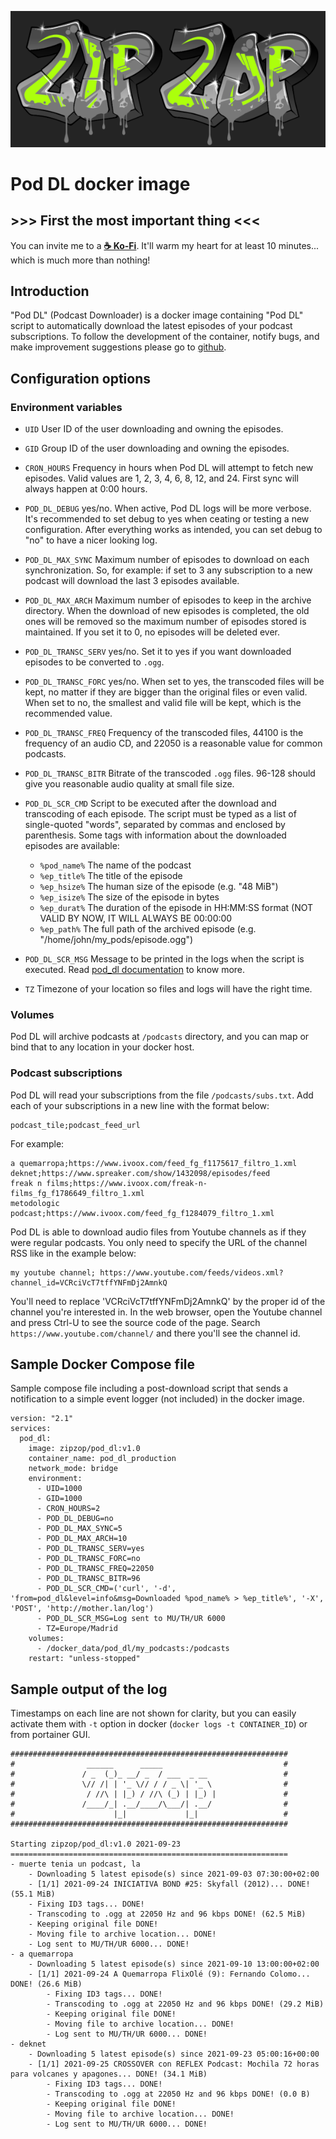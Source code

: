 ![](https://raw.githubusercontent.com/HeuristicPerson/pod_dl/v1.x.dev/images/logo-grey_and_green.png)

# Pod DL docker image #

## >>> First the most important thing <<< ##

You can invite me to a **[☕ Ko-Fi](https://ko-fi.com/zipzop)**. It'll warm my heart for at least 10 minutes... which is much more than nothing!


## Introduction ##

"Pod DL" (Podcast Downloader) is a docker image containing "Pod DL" script to automatically download the latest episodes
of your podcast subscriptions. To follow the development of the container, notify bugs, and make improvement suggestions
please go to [github](https://github.com/HeuristicPerson/pod_dl/).


## Configuration options ## 

### Environment variables ###

* `UID` User ID of the user downloading and owning the episodes.
* `GID` Group ID of the user downloading and owning the episodes.
* `CRON_HOURS` Frequency in hours when Pod DL will attempt to fetch new episodes. Valid values are 1, 2, 3, 4, 6, 8, 12, and 24. First sync will always happen at 0:00 hours.
* `POD_DL_DEBUG` yes/no. When active, Pod DL logs will be more verbose. It's recommended to set debug to yes when ceating or testing a new configuration. After everything works as intended, you can set debug to
  "no" to have a nicer looking log.
* `POD_DL_MAX_SYNC` Maximum number of episodes to download on each synchronization. So, for example: if set to 3 any
  subscription to a new podcast will download the last 3 episodes available.
* `POD_DL_MAX_ARCH` Maximum number of episodes to keep in the archive directory. When the download of new episodes is
  completed, the old ones will be removed so the maximum number of episodes stored is maintained. If you set it to 0,
  no episodes will be deleted ever.
* `POD_DL_TRANSC_SERV` yes/no. Set it to yes if you want downloaded episodes to be converted to `.ogg`.
* `POD_DL_TRANSC_FORC` yes/no. When set to yes, the transcoded files will be kept, no matter if they are bigger than
  the original files or even valid. When set to no, the smallest and valid file will be kept, which is the recommended
  value.
* `POD_DL_TRANSC_FREQ` Frequency of the transcoded files, 44100 is the frequency of an audio CD, and 22050 is a
  reasonable value for common podcasts.
* `POD_DL_TRANSC_BITR` Bitrate of the transcoded `.ogg` files. 96-128 should give you reasonable audio quality at
  small file size.
* `POD_DL_SCR_CMD` Script to be executed after the download and transcoding of each episode. The script must be typed
  as a list of single-quoted "words", separated by commas and enclosed by parenthesis. Some tags with information
  about the downloaded episodes are available:

  * `%pod_name%` The name of the podcast
  * `%ep_title%` The title of the episode
  * `%ep_hsize%` The human size of the episode (e.g. "48 MiB")
  * `%ep_isize%` The size of the episode in bytes
  * `%ep_durat%` The duration of the episode in HH:MM:SS format (NOT VALID BY NOW, IT WILL ALWAYS BE 00:00:00
  * `%ep_path%` The full path of the archived episode (e.g. "/home/john/my_pods/episode.ogg")

* `POD_DL_SCR_MSG` Message to be printed in the logs when the script is executed. Read
  [pod_dl documentation](pod_dl/README.md) to know more.
* `TZ` Timezone of your location so files and logs will have the right time.


### Volumes ###

Pod DL will archive podcasts at `/podcasts` directory, and you can map or bind that to any location in your docker host.


### Podcast subscriptions ###

Pod DL will read your subscriptions from the file `/podcasts/subs.txt`. Add each of your subscriptions in a new line
with the format below:

    podcast_tile;podcast_feed_url

For example:

    a quemarropa;https://www.ivoox.com/feed_fg_f1175617_filtro_1.xml
    deknet;https://www.spreaker.com/show/1432098/episodes/feed
    freak n films;https://www.ivoox.com/freak-n-films_fg_f1786649_filtro_1.xml
    metodologic podcast;https://www.ivoox.com/feed_fg_f1284079_filtro_1.xml

Pod DL is able to download audio files from Youtube channels as if they were
regular podcasts. You only need to specify the URL of the channel RSS like in
the example below:

    my youtube channel; https://www.youtube.com/feeds/videos.xml?channel_id=VCRciVcT7tffYNFmDj2AmnkQ

You'll need to replace 'VCRciVcT7tffYNFmDj2AmnkQ' by the proper id of the
channel you're interested in. In the web browser, open the Youtube channel and
press Ctrl-U to see the source code of the page. Search
`https://www.youtube.com/channel/` and there you'll see the channel id.


## Sample Docker Compose file ##

Sample compose file including a post-download script that sends a notification to a simple event logger (not included)
in the docker image.

    version: "2.1"
    services:
      pod_dl:
        image: zipzop/pod_dl:v1.0
        container_name: pod_dl_production
        network_mode: bridge
        environment:
          - UID=1000
          - GID=1000
          - CRON_HOURS=2
          - POD_DL_DEBUG=no
          - POD_DL_MAX_SYNC=5
          - POD_DL_MAX_ARCH=10
          - POD_DL_TRANSC_SERV=yes
          - POD_DL_TRANSC_FORC=no
          - POD_DL_TRANSC_FREQ=22050
          - POD_DL_TRANSC_BITR=96
          - POD_DL_SCR_CMD=('curl', '-d', 'from=pod_dl&level=info&msg=Downloaded %pod_name% > %ep_title%', '-X', 'POST', 'http://mother.lan/log')
          - POD_DL_SCR_MSG=Log sent to MU/TH/UR 6000
          - TZ=Europe/Madrid
        volumes:
          - /docker_data/pod_dl/my_podcasts:/podcasts
        restart: "unless-stopped"

## Sample output of the log ##

Timestamps on each line are not shown for clarity, but you can easily activate them with `-t` option
in docker (`docker logs -t CONTAINER_ID`) or from portainer GUI.

    ##############################################################
    #                ______      _____                           #
    #               / _  (_)_ __/ _  / ___  _ __                 #
    #               \// /| | '_ \// / / _ \| '_ \                #
    #                / //\ | |_) / //\ (_) | |_) |               #
    #               /____/_| .__/____/\___/| .__/                #
    #                      |_|             |_|                   #
    ##############################################################
    
    Starting zipzop/pod_dl:v1.0 2021-09-23
    ==============================================================
    - muerte tenia un podcast, la
        - Downloading 5 latest episode(s) since 2021-09-03 07:30:00+02:00
        - [1/1] 2021-09-24 INICIATIVA BOND #25: Skyfall (2012)... DONE! (55.1 MiB)
        - Fixing ID3 tags... DONE!
        - Transcoding to .ogg at 22050 Hz and 96 kbps DONE! (62.5 MiB)
        - Keeping original file DONE!
        - Moving file to archive location... DONE!
        - Log sent to MU/TH/UR 6000... DONE!
    - a quemarropa
        - Downloading 5 latest episode(s) since 2021-09-10 13:00:00+02:00
        - [1/1] 2021-09-24 A Quemarropa FlixOlé (9): Fernando Colomo... DONE! (26.6 MiB)
            - Fixing ID3 tags... DONE!
            - Transcoding to .ogg at 22050 Hz and 96 kbps DONE! (29.2 MiB)
            - Keeping original file DONE!
            - Moving file to archive location... DONE!
            - Log sent to MU/TH/UR 6000... DONE!
    - deknet
        - Downloading 5 latest episode(s) since 2021-09-23 05:00:16+00:00
        - [1/1] 2021-09-25 CROSSOVER con REFLEX Podcast: Mochila 72 horas para volcanes y apagones... DONE! (34.1 MiB)
            - Fixing ID3 tags... DONE!
            - Transcoding to .ogg at 22050 Hz and 96 kbps DONE! (0.0 B)
            - Keeping original file DONE!
            - Moving file to archive location... DONE!
            - Log sent to MU/TH/UR 6000... DONE!